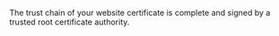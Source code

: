 The trust chain of your website certificate is complete and signed by a 
trusted root certificate authority.
